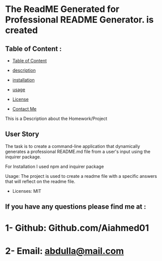 

# The ReadME Generated for Professional README Generator. is created 

## Table of Content : 

- [Table of Content](#content)

- [description](#description)

- [installation](#installation)

- [usage](#usage)

- [License](#license)

- [Contact Me](#contactMe)








This is a Description about the Homework/Project <a name="description"></a>
## User Story
The task is to create a command-line application that dynamically generates a professional README.md file from a user's input using the inquirer package.








For Installation I used npm and inquirer package<a name="installation"></a>












Usage: <a name="usage"></a>
The project is used to create a readme file with a specific answers that will reflect on the readme file. 




* Licenses: MIT <a name="license"></a>




## If you have any questions please find me at : <a name="contactMe"></a>



# 1- Github: Github.com/Aiahmed01

# 2- Email: abdulla@mail.com

